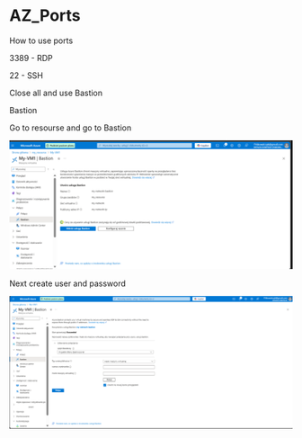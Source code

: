 # AZ_Ports
 How to use ports

 3389 - RDP

 22 - SSH

Close all and use Bastion

 Bastion

 Go to resourse and go to Bastion

 ![alt text](image.png)


Next create user and password

![alt text](image-1.png)